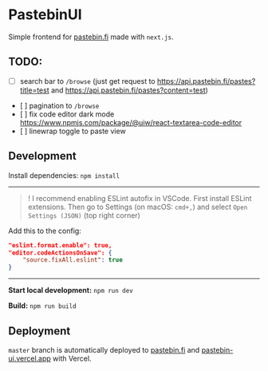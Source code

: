 # PastebinUI

Simple frontend for [pastebin.fi](https://pastebin.fi) made with `next.js`.

## TODO:

- [ ] search bar to `/browse` (just get request to https://api.pastebin.fi/pastes?title=test and https://api.pastebin.fi/pastes?content=test)
- [ ] pagination to `/browse`
- [ ] fix code editor dark mode https://www.npmjs.com/package/@uiw/react-textarea-code-editor
- [ ] linewrap toggle to paste view

## Development

Install dependencies:
`npm install`

---

>! I recommend enabling ESLint autofix in VSCode. First install ESLint extensions. Then go to Settings (on macOS: `cmd+,`) and select `Open Settings (JSON)` (top right corner)

Add this to the config:

```json
"eslint.format.enable": true,
"editor.codeActionsOnSave": {
    "source.fixAll.eslint": true
}
```
---

**Start local development:**
`npm run dev`

**Build:**
`npm run build`


## Deployment

`master` branch is automatically deployed to [pastebin.fi](https://pastebin.fi/) and [pastebin-ui.vercel.app](https://pastebin-ui.vercel.app/) with Vercel.